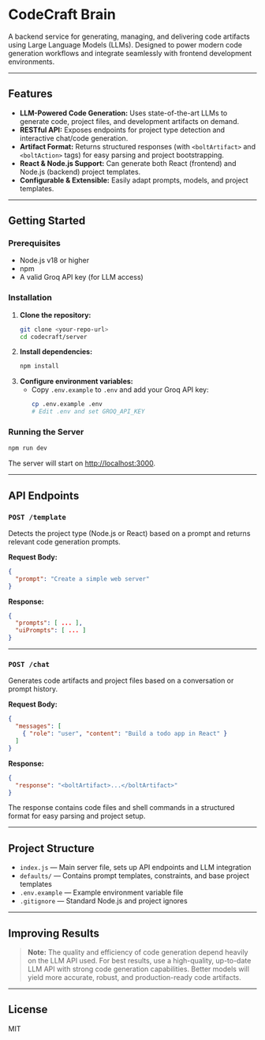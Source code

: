 # CodeCraft Brain

A backend service for generating, managing, and delivering code artifacts using Large Language Models (LLMs). Designed to power modern code generation workflows and integrate seamlessly with frontend development environments.

---

## Features

- **LLM-Powered Code Generation:** Uses state-of-the-art LLMs to generate code, project files, and development artifacts on demand.
- **RESTful API:** Exposes endpoints for project type detection and interactive chat/code generation.
- **Artifact Format:** Returns structured responses (with `<boltArtifact>` and `<boltAction>` tags) for easy parsing and project bootstrapping.
- **React & Node.js Support:** Can generate both React (frontend) and Node.js (backend) project templates.
- **Configurable & Extensible:** Easily adapt prompts, models, and project templates.

---

## Getting Started

### Prerequisites
- Node.js v18 or higher
- npm
- A valid Groq API key (for LLM access)

### Installation

1. **Clone the repository:**
   ```sh
   git clone <your-repo-url>
   cd codecraft/server
   ```
2. **Install dependencies:**
   ```sh
   npm install
   ```
3. **Configure environment variables:**
   - Copy `.env.example` to `.env` and add your Groq API key:
     ```sh
     cp .env.example .env
     # Edit .env and set GROQ_API_KEY
     ```

### Running the Server

```sh
npm run dev
```

The server will start on [http://localhost:3000](http://localhost:3000).

---

## API Endpoints

### `POST /template`
Detects the project type (Node.js or React) based on a prompt and returns relevant code generation prompts.

**Request Body:**
```json
{
  "prompt": "Create a simple web server"
}
```

**Response:**
```json
{
  "prompts": [ ... ],
  "uiPrompts": [ ... ]
}
```

---

### `POST /chat`
Generates code artifacts and project files based on a conversation or prompt history.

**Request Body:**
```json
{
  "messages": [
    { "role": "user", "content": "Build a todo app in React" }
  ]
}
```

**Response:**
```json
{
  "response": "<boltArtifact>...</boltArtifact>"
}
```

The response contains code files and shell commands in a structured format for easy parsing and project setup.

---

## Project Structure

- `index.js` — Main server file, sets up API endpoints and LLM integration
- `defaults/` — Contains prompt templates, constraints, and base project templates
- `.env.example` — Example environment variable file
- `.gitignore` — Standard Node.js and project ignores

---

## Improving Results

> **Note:** The quality and efficiency of code generation depend heavily on the LLM API used. For best results, use a high-quality, up-to-date LLM API with strong code generation capabilities. Better models will yield more accurate, robust, and production-ready code artifacts.

---

## License

MIT
